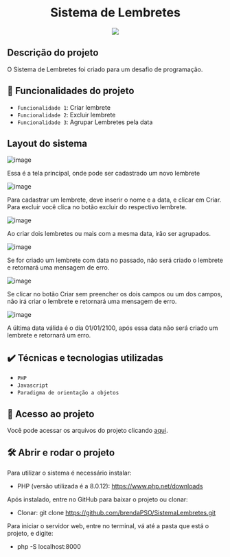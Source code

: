 <h1 align="center">Sistema de Lembretes</h1> 

<p align="center">
<img src="http://img.shields.io/static/v1?label=STATUS&message=EM%20DESENVOLVIMENTO&color=GREEN&style=for-the-badge"/>
</p>


## Descrição do projeto
O Sistema de Lembretes foi criado para um desafio de programação.

## :hammer: Funcionalidades do projeto

- `Funcionalidade 1`: Criar lembrete
- `Funcionalidade 2`: Excluir lembrete
- `Funcionalidade 3`: Agrupar Lembretes pela data

## Layout do sistema
![image](https://user-images.githubusercontent.com/51219754/187221272-378b3b72-81ff-4ca7-9473-8e99a58644fe.png)

Essa é a tela principal, onde pode ser cadastrado um novo lembrete


![image](https://user-images.githubusercontent.com/51219754/187221337-fbdec4a0-7a33-4378-a397-05f0d843204a.png)

Para cadastrar um lembrete, deve inserir o nome e a data, e clicar em Criar. Para excluir você clica no botão excluir do respectivo lembrete.


![image](https://user-images.githubusercontent.com/51219754/187221372-24fb6fa1-8179-446d-9e3d-989b690cc095.png)

Ao criar dois lembretes ou mais com a mesma data, irão ser agrupados.


![image](https://user-images.githubusercontent.com/51219754/187221725-54673f25-73ab-45c2-9983-9d99d13daae2.png)

Se for criado um lembrete com data no passado, não será criado o lembrete e retornará uma mensagem de erro.


![image](https://user-images.githubusercontent.com/51219754/187221771-a0e984a2-6782-4bb9-8d98-772e76e54013.png)

Se clicar no botão Criar sem preencher os dois campos ou um dos campos, não irá criar o lembrete e retornará uma mensagem de erro.


![image](https://user-images.githubusercontent.com/51219754/187221807-01fdf93f-13c0-4c9e-8a12-e20371018b92.png)

A última data válida é o dia 01/01/2100, após essa data não será criado um lembrete e retornará um erro.

## ✔️ Técnicas e tecnologias utilizadas

- ``PHP``
- ``Javascript``
- ``Paradigma de orientação a objetos``

## 📁 Acesso ao projeto
Você pode acessar os arquivos do projeto clicando [aqui](https://github.com/brendaPSO/SistemaLembretes).

## 🛠️ Abrir e rodar o projeto

Para utilizar o sistema é necessário instalar:
*	PHP (versão utilizada é a 8.0.12): https://www.php.net/downloads

Após instalado, entre no GitHub para baixar o projeto ou clonar:
*	Clonar: git clone https://github.com/brendaPSO/SistemaLembretes.git

Para iniciar o servidor web, entre no terminal, vá até a pasta que está o projeto, e digite:
*	php -S localhost:8000
